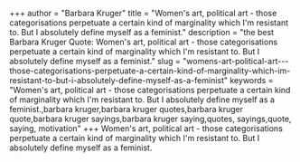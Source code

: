 +++
author = "Barbara Kruger"
title = "Women's art, political art - those categorisations perpetuate a certain kind of marginality which I'm resistant to. But I absolutely define myself as a feminist."
description = "the best Barbara Kruger Quote: Women's art, political art - those categorisations perpetuate a certain kind of marginality which I'm resistant to. But I absolutely define myself as a feminist."
slug = "womens-art-political-art---those-categorisations-perpetuate-a-certain-kind-of-marginality-which-im-resistant-to-but-i-absolutely-define-myself-as-a-feminist"
keywords = "Women's art, political art - those categorisations perpetuate a certain kind of marginality which I'm resistant to. But I absolutely define myself as a feminist.,barbara kruger,barbara kruger quotes,barbara kruger quote,barbara kruger sayings,barbara kruger saying,quotes, sayings,quote, saying, motivation"
+++
Women's art, political art - those categorisations perpetuate a certain kind of marginality which I'm resistant to. But I absolutely define myself as a feminist.
